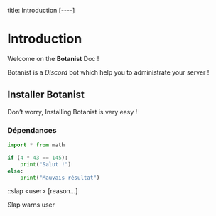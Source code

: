 title: Introduction
[----]

# Introduction

Welcome on the **Botanist** Doc !

Botanist is a *Discord* bot which help you to administrate your server !

## Installer Botanist

Don’t worry, Installing Botanist is very easy !

### Dépendances

```python
import * from math

if (4 * 43 == 145):
    print("Salut !")
else:
	print("Mauvais résultat")
```

<div class="command">
	<div class="command-head" clearance="anyone">
		::slap &lt;user&gt; [reason...] 
	</div>
    <div class="command-desc">
		<p>Slap warns user</p>
    </div>
</div>

